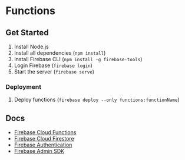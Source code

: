 # Functions

## Get Started
1. Install Node.js
2. Install all dependencies (`npm install`)
3. Install Firebase CLI (`npm install -g firebase-tools`)
4. Login Firebase (`firebase login`)
5. Start the server (`firebase serve`)

### Deployment
1. Deploy functions (`firebase deploy --only functions:functionName`)

## Docs
- [Firebase Cloud Functions](https://firebase.google.com/docs/functions/get-started)
- [Firebase Cloud Firestore](https://firebase.google.com/docs/firestore/)
- [Firebase Authentication](https://firebase.google.com/docs/auth/)
- [Firebase Admin SDK](https://firebase.google.com/docs/admin/setup)
